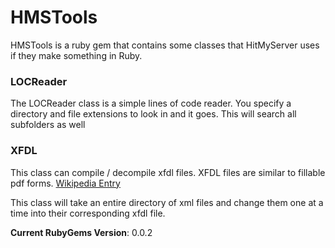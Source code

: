 # HMSTools

HMSTools is a ruby gem that contains some classes that HitMyServer uses if they make something in Ruby.

### LOCReader

The LOCReader class is a simple lines of code reader. You specify a directory and file extensions to look in and it goes. This will search all subfolders as well

### XFDL

This class can compile / decompile xfdl files. XFDL files are similar to fillable pdf forms.
[Wikipedia Entry](http://en.wikipedia.org/wiki/Extensible_Forms_Description_Language)

This class will take an entire directory of xml files and change them one at a time into their corresponding xfdl file.

__Current RubyGems Version__: 0.0.2